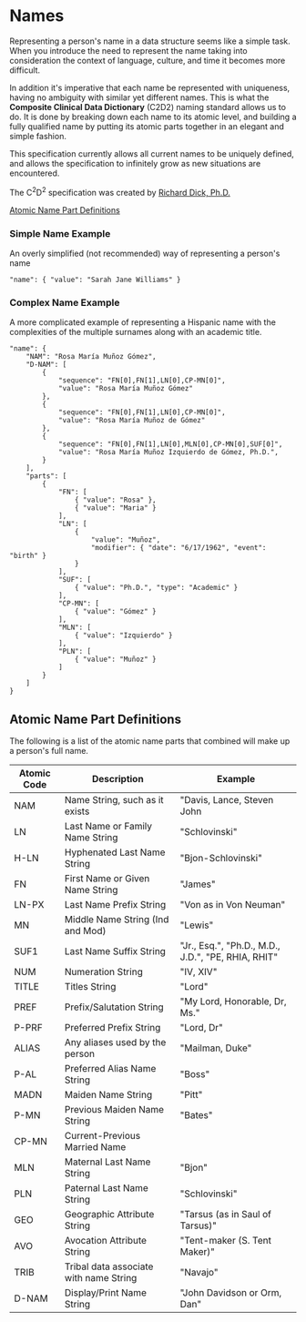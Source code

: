 # Names
Representing a person's name in a data structure seems like a simple task. When you introduce the need to represent the name taking into consideration the context of language, culture, and time it becomes more difficult.

In addition it's imperative that each name be represented with uniqueness, having no ambiguity with similar yet different names. This is what the **Composite Clinical Data Dictionary** (C2D2) naming standard allows us to do. It is done by breaking down each name to its atomic level, and building a fully qualified name by putting its atomic parts together in an elegant and simple fashion.

This specification currently allows all current names to be uniquely defined, and allows the specification to infinitely grow as new situations are encountered.

The C<sup>2</sup>D<sup>2</sup> specification was created by [Richard Dick, Ph.D.](http://www.cavanaughconsulting.org/richard-dick-ph-d/)

[Atomic Name Part Definitions](#Atomic-Name-Part-Definitions)

### Simple Name Example
An overly simplified (not recommended) way of representing a person's name

`"name": { "value": "Sarah Jane Williams" }`

### Complex Name Example
A more complicated example of representing a Hispanic name with the complexities of the multiple surnames along with an academic title.

```
"name": {
	"NAM": "Rosa María Muñoz Gómez",
	"D-NAM": [
		{
			"sequence": "FN[0],FN[1],LN[0],CP-MN[0]",
			"value": "Rosa María Muñoz Gómez"
		},
		{
			"sequence": "FN[0],FN[1],LN[0],CP-MN[0]",
			"value": "Rosa María Muñoz de Gómez"
		},
		{
			"sequence": "FN[0],FN[1],LN[0],MLN[0],CP-MN[0],SUF[0]",
			"value": "Rosa María Muñoz Izquierdo de Gómez, Ph.D.",
		}
	],
	"parts": [
		{
			"FN": [
				{ "value": "Rosa" },
				{ "value": "Maria" }
			],
			"LN": [
				{
					"value": "Muñoz",
					"modifier": { "date": "6/17/1962", "event": "birth"	}
				}
			],
			"SUF": [
				{ "value": "Ph.D.", "type": "Academic" }
			],
			"CP-MN": [
				{ "value": "Gómez" }
			],
			"MLN": [
				{ "value": "Izquierdo" }
			],
			"PLN": [
				{ "value": "Muñoz" }
			]
		}
	]
}
```

## Atomic Name Part Definitions
The following is a list of the atomic name parts that combined will make up a person's full name.

Atomic Code | Description | Example
--- | --- | ---
NAM | Name String, such as it exists | "Davis, Lance, Steven John
LN | Last Name or Family Name String | "Schlovinski"
H-LN | Hyphenated Last Name String | "Bjon-Schlovinski"
FN | First Name or Given Name String | "James"
LN-PX | Last Name Prefix String | "Von as in Von Neuman"
MN | Middle Name String (Ind and Mod) | "Lewis"
SUF1 | Last Name Suffix String | "Jr., Esq.", "Ph.D., M.D., J.D.", "PE, RHIA, RHIT"
NUM | Numeration String | "IV, XIV"
TITLE | Titles String | "Lord"
PREF | Prefix/Salutation String | "My Lord, Honorable, Dr, Ms."
P-PRF | Preferred Prefix String | "Lord, Dr"
ALIAS | Any aliases used by the person | "Mailman, Duke"
P-AL | Preferred Alias Name String | "Boss"
MADN | Maiden Name String | "Pitt"
P-MN | Previous Maiden Name String | "Bates"
CP-MN | Current-Previous Married Name
MLN | Maternal Last Name String | "Bjon"
PLN | Paternal Last Name String | "Schlovinski"
GEO | Geographic Attribute String | "Tarsus (as in Saul of Tarsus)"
AVO | Avocation Attribute String | "Tent-maker (S. Tent Maker)"
TRIB | Tribal data associate with name String | "Navajo"
D-NAM | Display/Print Name String | "John Davidson or Orm, Dan"
